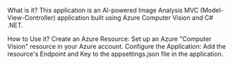 What is it?
This application is an AI-powered Image Analysis MVC (Model-View-Controller) application built using Azure Computer Vision and C# .NET.

How to Use it?
Create an Azure Resource: Set up an Azure "Computer Vision" resource in your Azure account.
Configure the Application: Add the resource's Endpoint and Key to the appsettings.json file in the application.
